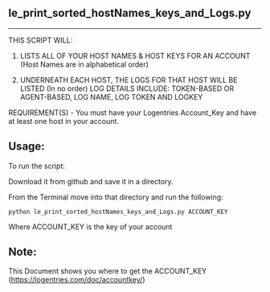 le_print_sorted_hostNames_keys_and_Logs.py
-------------------
-------------------

THIS SCRIPT WILL:
 1. LISTS ALL OF YOUR HOST NAMES & HOST KEYS FOR AN ACCOUNT 
 (Host Names are in alphabetical order)

 2. UNDERNEATH EACH HOST, THE LOGS FOR THAT HOST WILL BE LISTED (In no order)
    LOG DETAILS INCLUDE: TOKEN-BASED OR AGENT-BASED, LOG NAME, LOG TOKEN AND LOGKEY


REQUIREMENT(S) - You must have your Logentries Account_Key and have at least one host in your account.

Usage:
-----

To run the script:

Download it from github and save it in a directory. 

From the Terminal move into that directory and run the following: 

	python le_print_sorted_hostNames_keys_and_Logs.py ACCOUNT_KEY

Where ACCOUNT_KEY is the key of your account

Note:
-----
This Document shows you where to get the ACCOUNT_KEY (https://logentries.com/doc/accountkey/)
